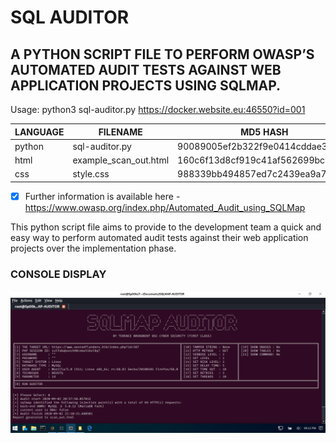 # SQL AUDITOR
## A PYTHON SCRIPT FILE TO PERFORM OWASP’S AUTOMATED AUDIT TESTS AGAINST WEB APPLICATION PROJECTS USING SQLMAP.

Usage: python3 sql-auditor.py https://docker.website.eu:46550?id=001 

| LANGUAGE | FILENAME              | MD5 HASH                         | 
|--------  |---------              |---------                         | 
| python   | sql-auditor.py        | 90089005ef2b322f9e0414cddae36d4e | 
| html     | example_scan_out.html | 160c6f13d8cf919c41af562699bc7c4f | 
| css      | style.css             | 988339bb494857ed7c2439ea9a7fc494 |

- [x] Further information is available here - https://www.owasp.org/index.php/Automated_Audit_using_SQLMap

This python script file aims to provide to the development team a quick and easy way to perform automated audit tests against their web application projects over the implementation phase.

### CONSOLE DISPLAY
![Screenshot](picture1.png) 

